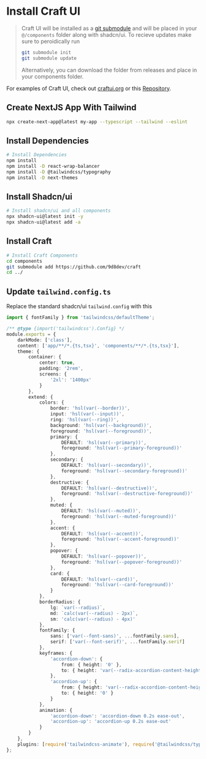 # Install Craft UI

> Craft UI will be installed as a [git submodule](https://git-scm.com/book/en/v2/Git-Tools-Submodules) and will be placed in your `@/components` folder along with shadcn/ui. To recieve updates make sure to peroidically run
> ```bash
> git submodule init
> git submodule update
> ```
> Alternatively, you can download the folder from releases and place in your components folder.

For examples of Craft UI, check out [craftui.org](https://craftui.org) or this [Repository](https://github.com/9d8dev/craft-examples).

## Create NextJS App With Tailwind 

```bash
npx create-next-app@latest my-app --typescript --tailwind --eslint
```

## Install Dependencies 

```bash
# Install Dependencies
npm install
npm install -D react-wrap-balancer
npm install -D @tailwindcss/typography
npm install -D next-themes
```

## Install Shadcn/ui

```bash
# Install shadcn/ui and all components
npx shadcn-ui@latest init -y
npx shadcn-ui@latest add -a 
```

## Install Craft

```bash
# Install Craft Components
cd components
git submodule add https://github.com/9d8dev/craft
cd ../
```

## Update `tailwind.config.ts`

Replace the standard shadcn/ui `tailwind.config` with this 

```ts
import { fontFamily } from 'tailwindcss/defaultTheme';

/** @type {import('tailwindcss').Config} */
module.exports = {
	darkMode: ['class'],
	content: ['app/**/*.{ts,tsx}', 'components/**/*.{ts,tsx}'],
	theme: {
		container: {
			center: true,
			padding: '2rem',
			screens: {
				'2xl': '1400px'
			}
		},
		extend: {
			colors: {
				border: 'hsl(var(--border))',
				input: 'hsl(var(--input))',
				ring: 'hsl(var(--ring))',
				background: 'hsl(var(--background))',
				foreground: 'hsl(var(--foreground))',
				primary: {
					DEFAULT: 'hsl(var(--primary))',
					foreground: 'hsl(var(--primary-foreground))'
				},
				secondary: {
					DEFAULT: 'hsl(var(--secondary))',
					foreground: 'hsl(var(--secondary-foreground))'
				},
				destructive: {
					DEFAULT: 'hsl(var(--destructive))',
					foreground: 'hsl(var(--destructive-foreground))'
				},
				muted: {
					DEFAULT: 'hsl(var(--muted))',
					foreground: 'hsl(var(--muted-foreground))'
				},
				accent: {
					DEFAULT: 'hsl(var(--accent))',
					foreground: 'hsl(var(--accent-foreground))'
				},
				popover: {
					DEFAULT: 'hsl(var(--popover))',
					foreground: 'hsl(var(--popover-foreground))'
				},
				card: {
					DEFAULT: 'hsl(var(--card))',
					foreground: 'hsl(var(--card-foreground))'
				}
			},
			borderRadius: {
				lg: `var(--radius)`,
				md: `calc(var(--radius) - 2px)`,
				sm: 'calc(var(--radius) - 4px)'
			},
			fontFamily: {
				sans: ['var(--font-sans)', ...fontFamily.sans],
				serif: ['var(--font-serif)', ...fontFamily.serif]
			},
			keyframes: {
				'accordion-down': {
					from: { height: '0' },
					to: { height: 'var(--radix-accordion-content-height)' }
				},
				'accordion-up': {
					from: { height: 'var(--radix-accordion-content-height)' },
					to: { height: '0' }
				}
			},
			animation: {
				'accordion-down': 'accordion-down 0.2s ease-out',
				'accordion-up': 'accordion-up 0.2s ease-out'
			}
		}
	},
	plugins: [require('tailwindcss-animate'), require('@tailwindcss/typography')]
};
```
